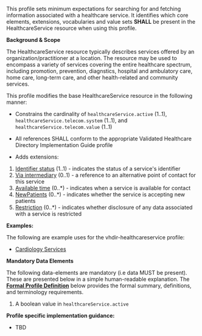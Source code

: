 This profile sets minimum expectations for searching for and fetching information associated with a healthcare service. It identifies which core elements, extensions, vocabularies and value sets **SHALL** be present in the HealthcareService resource when using this profile.

**Background & Scope**

The HealthcareService resource typically describes services offered by an organization/practitioner at a location. The resource may be used to encompass a variety of services covering the entire healthcare spectrum, including promotion, prevention, diagnstics, hospital and ambulatory care, home care, long-term care, and other health-related and community services.

This profile modifies the base HealthcareService resource in the following manner:

*  Constrains the cardinality of `healthcareService.active` (1..1), `healthcareService.telecom.system` (1..1), and `healthcareService.telecom.value` (1..1)

*  All references SHALL conform to the appropriate Validated Healthcare Directory Implementation Guide profile

*  Adds extensions:

1.  [Identifier status](StructureDefinition-identifier-status.html) (1..1) - indicates the status of a service's identifier
1.  [Via intermediary](StructureDefinition-contactpoint-viaintermediary.html) (0..1) - a reference to an alternative point of contact for this service
1.  [Available time](StructureDefinition-contactpoint-availabletime.html) (0..*) - indicates when a service is available for contact
1.  [NewPatients](StructureDefinition-newpatients.html) (0..*) - indicates whether the service is accepting new patients
1.  [Restriction](StructureDefinition-usage-restriction.html) (0..*) - indicates whether disclosure of any data associated with a service is restricted



**Examples:**

The following are example uses for the vhdir-healthcareservice profile:

-  [Cardiology Services](HealthcareService-ffcardiology.html)


**Mandatory Data Elements**

The following data-elements are mandatory (i.e data MUST be present). These are presented below in a simple human-readable explanation. The [**Formal Profile Definition**](#profile) below provides the  formal summary, definitions, and  terminology requirements.   


1.  A boolean value in `healthcareService.active`


**Profile specific implementation guidance:**

- TBD

